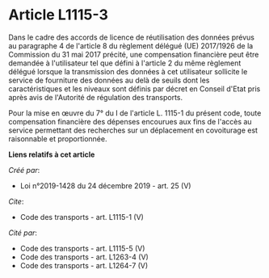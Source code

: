 # Article L1115-3

Dans le cadre des accords de licence de réutilisation des données prévus au paragraphe 4 de l'article 8 du règlement délégué
(UE) 2017/1926 de la Commission du 31 mai 2017 précité, une compensation financière peut être demandée à l'utilisateur tel
que défini à l'article 2 du même règlement délégué lorsque la transmission des données à cet utilisateur sollicite le service
de fourniture des données au delà de seuils dont les caractéristiques et les niveaux sont définis par décret en Conseil
d'Etat pris après avis de l'Autorité de régulation des transports. 

Pour la mise en œuvre du 7° du I de l'article L. 1115-1 du présent code, toute compensation financière des dépenses encourues
aux fins de l'accès au service permettant des recherches sur un déplacement en covoiturage est raisonnable et proportionnée.

**Liens relatifs à cet article**

_Créé par_:

  - Loi n°2019-1428 du 24 décembre 2019 - art. 25 (V)

_Cite_:

  - Code des transports - art. L1115-1 (V)

_Cité par_:

  - Code des transports - art. L1115-5 (V)
  - Code des transports - art. L1263-4 (V)
  - Code des transports - art. L1264-7 (V)
